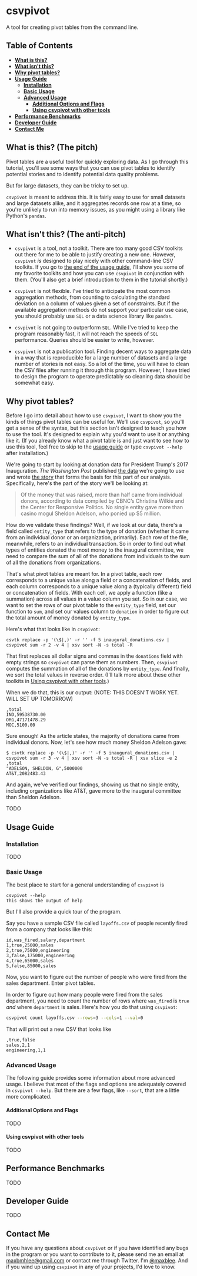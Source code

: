 # csvpivot
A tool for creating pivot tables from the command line.

## Table of Contents
* **[What is this?](#what-is-this-the-pitch)**
* **[What isn't this?](#what-isnt-this-the-anti-pitch)**
* **[Why pivot tables?](#why-pivot-tables)**
* **[Usage Guide](#usage-guide)**
    - **[Installation](#installation)**
    - **[Basic Usage](#basic-usage)**
    - **[Advanced Usage](#advanced-usage)**
        - **[Additional Options and Flags](#additional-options-and-flags)**
        - **[Using csvpivot with other tools](#using-csvpivot-with-other-tools)**
* **[Performance Benchmarks](#performance-benchmarks)**
* **[Developer Guide](#developer-guide)**
* **[Contact Me](#contact-me)**

## What is this? (The pitch)
Pivot tables are a useful tool for quickly exploring data. As I go through this tutorial, you'll see some ways that
you can use pivot tables to identify potential stories and to identify potential data quality problems.

But for large datasets, they can be tricky to set up.

`csvpivot` is meant to address this. It is fairly easy to use for small datasets and large datasets alike, and it
aggregates records one row at a time, so you're unlikely to run into memory issues, as you might using a library
like Python's `pandas`.

## What isn't this? (The anti-pitch)
* `csvpivot` is a tool, not a toolkit. There are too many good CSV toolkits out there for me to be able to justify
creating a new one. However, `csvpivot` *is* designed to play nicely with other command-line CSV toolkits. If you
go to [the end of the usage guide](#using-csvpivot-with-other-tools), I'll show you some of my favorite toolkits and how you can use `csvpivot` in
conjunction with them. (You'll also get a brief introduction to them in the tutorial shortly.)

* `csvpivot` is not flexible. I've tried to anticipate the most common aggregation methods, from counting to calculating
the standard deviation on a column of values given a set of constraints. But if the available aggregation methods do not
support your particular use case, you should probably use `SQL` or a data science library like `pandas`.

* `csvpivot` is not going to outperform `SQL`. While I've tried to keep the program reasonably fast, it will not reach
the speeds of `SQL` performance. Queries should be easier to write, however.

* `csvpivot` is not a publication tool. Finding decent ways to aggregate data in a way that is reproducible for a large
number of datasets and a large number of stories is not easy. So a lot of the time, you will have to clean the CSV
files after running it through this program. However, I have tried to design the program to operate predictably so
cleaning data should be somewhat easy.

## Why pivot tables?
Before I go into detail about how to use `csvpivot`, I want to show you the kinds of things pivot tables can be useful
for. We'll use `csvpivot`, so you'll get a sense of the syntax, but this section isn't designed to teach you how
to use the tool. It's designed to explain why you'd want to use it or anything like it. (If you already know what
a pivot table is and just want to see how to use this tool, feel free to skip to the [usage guide](#usage-guide) or
type `csvpivot --help` after installation.)

We're going to start by looking at donation data for President Trump's 2017 Inauguration. *The Washington Post*
published [the data](https://github.com/washingtonpost/data-inaugural-committee) we're going to use and wrote
[the story](https://www.washingtonpost.com/politics/2018/12/14/how-money-flowed-into-out-trumps-inaugural-committee/?utm_term=.54dbde88e0a7)
that forms the basis for this part of our analysis. Specifically, here's the part of the story we'll be looking at:

> Of the money that was raised, more than half came from individual donors, according to data compiled by CBNC’s 
Christina Wilkie and the Center for Responsive Politics. No single entity gave more than casino mogul Sheldon Adelson,
 who ponied up $5 million.
 
How do we validate these findings? Well, if we look at our data, there's a field called `entity_type` that refers to
the type of donation (whether it came from an individual donor or an organization, primarily). Each row of the file,
meanwhile, refers to an individual transaction. So in order to find out what types of entities donated the most
money to the inaugural committee, we need to compare the sum of all of the donations from individuals to the sum
of all the donations from organizations.

That's what pivot tables are meant for. In a pivot table, each row corresponds to a unique value along a field or
a concatenation of fields, and each column corresponds to a unique value along a (typically different) field or
concatenation of fields. With each cell, we apply a function (like a summation) across all values in a value column
you set. So in our case, we want to set the rows of our pivot table to the `entity_type` field, set our function
to `sum`, and set our values column to `donation` in order to figure out the total amount of money donated by `entity_type`.

Here's what that looks like in `csvpivot`:

```csv
csvtk replace -p '(\$|,)' -r '' -f 5 inaugural_donations.csv | csvpivot sum -r 2 -v 4 | xsv sort -N -s total -R
```
That first replaces all dollar signs and commas in the `donations` field with empty strings so `csvpivot` can parse
them as numbers. Then, `csvpivot` computes the summation of all of the donations by `entity_type`. And finally,
we sort the total values in reverse order. (I'll talk more about these other toolkits in 
[Using csvpivot with other tools](#using-csvpivot-with-other-tools).)

When we do that, this is our output: (NOTE: THIS DOESN'T WORK YET. WILL SET UP TOMORROW)

```csv
,total
IND,59538730.00
ORG,47171478.29
MOC,5100.00
```
Sure enough! As the article states, the majority of donations came from individual donors. Now, let's see how much
money Sheldon Adelson gave:

```csv
$ csvtk replace -p '(\$|,)' -r '' -f 5 inaugural_donations.csv | csvpivot sum -r 3 -v 4 | xsv sort -N -s total -R | xsv slice -e 2
,total
"ADELSON, SHELDON, G",5000000
AT&T,2082483.43
```
And again, we've verified our findings, showing us that no single entity, including organizations like AT&T, gave more
to the inaugural committee than Sheldon Adelson.

TODO

## Usage Guide
### Installation
TODO
### Basic Usage
The best place to start for a general understanding of `csvpivot` is

```
csvpivot --help
This shows the output of help
```
But I'll also provide a quick tour of the program. 

Say you have a sample CSV file called `layoffs.csv` of people recently fired from a company that looks like this:
```csv
id,was_fired,salary,department
1,true,25000,sales
2,true,75000,engineering
3,false,175000,engineering
4,true,65000,sales
5,false,85000,sales
```
Now, you want to figure out the number of people who were fired from the sales department. Enter pivot tables.

In order to figure out how many people were fired from the sales department, you need to count the number of rows
where `was_fired` is `true` *and* where `department` is sales. Here's how you do that using `csvpivot`:
```bash
csvpivot count layoffs.csv --rows=3 --cols=1 --val=0
```
That will print out a new CSV that looks like
```csv
,true,false
sales,2,1
engineering,1,1 
```

### Advanced Usage
The following guide provides some information about more advanced usage. I believe that most of the flags and options are adequately covered in `csvpivot --help`. But there are a few flags, like `--sort`, that are a little more complicated.
#### Additional Options and Flags
TODO
#### Using csvpivot with other tools
TODO

## Performance Benchmarks
TODO

## Developer Guide
TODO

## Contact Me
If you have any questions about `csvpivot` or if you have identified any bugs in the program or you want
to contribute to it, please send me an email at maxbmhlee@gmail.com or contact me through Twitter. 
I'm [@maxblee](https://twitter.com/maxblee). And if you wind up using `csvpivot` in any of your projects,
I'd love to know.

